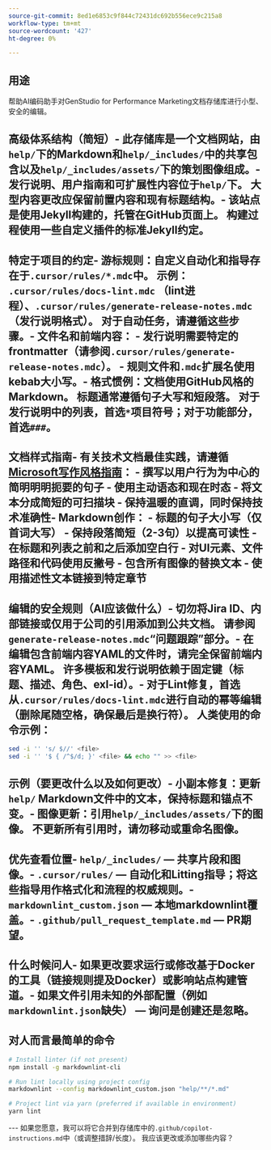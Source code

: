 ```yaml
---
source-git-commit: 8ed1e6853c9f844c72431dc692b556ece9c215a8
workflow-type: tm+mt
source-wordcount: '427'
ht-degree: 0%

---
```

## 用途

帮助AI编码助手对GenStudio for Performance Marketing文档存储库进行小型、安全的编辑。

## 高级体系结构（简短）- 此存储库是一个文档网站，由`help/`下的Markdown和`help/_includes/`中的共享包含以及`help/_includes/assets/`下的策划图像组成。- 发行说明、用户指南和可扩展性内容位于`help/`下。 大型内容更改应保留前置内容和现有标题结构。- 该站点是使用Jekyll构建的，托管在GitHub页面上。 构建过程使用一些自定义插件的标准Jekyll约定。

## 特定于项目的约定- 游标规则：自定义自动化和指导存在于`.cursor/rules/*.mdc`中。 示例： `.cursor/rules/docs-lint.mdc` （lint进程）、`.cursor/rules/generate-release-notes.mdc` （发行说明格式）。 对于自动任务，请遵循这些步骤。- 文件名和前端内容：   - 发行说明需要特定的frontmatter（请参阅`.cursor/rules/generate-release-notes.mdc`）。   - 规则文件和`.mdc`扩展名使用kebab大小写。- 格式惯例：文档使用GitHub风格的Markdown。 标题通常遵循句子大写和短段落。 对于发行说明中的列表，首选`*`项目符号；对于功能部分，首选`###`。

## 文档样式指南- 有关技术文档最佳实践，请遵循[Microsoft写作风格指南](https://learn.microsoft.com/en-us/style-guide/)：   - 撰写以用户行为为中心的简明明明扼要的句子   - 使用主动语态和现在时态   - 将文本分成简短的可扫描块   - 保持温暖的直调，同时保持技术准确性- Markdown创作：   - 标题的句子大小写（仅首词大写）   - 保持段落简短（2-3句）以提高可读性   - 在标题和列表之前和之后添加空白行   - 对UI元素、文件路径和代码使用反撇号   - 包含所有图像的替换文本   - 使用描述性文本链接到特定章节

## 编辑的安全规则（AI应该做什么）- 切勿将Jira ID、内部链接或仅用于公司的引用添加到公共文档。 请参阅`generate-release-notes.mdc`“问题跟踪”部分。- 在编辑包含前端内容YAML的文件时，请完全保留前端内容YAML。 许多模板和发行说明依赖于固定键（标题、描述、角色、exl-id）。- 对于Lint修复，首选从`.cursor/rules/docs-lint.mdc`进行自动的幂等编辑（删除尾随空格，确保最后是换行符）。 人类使用的命令示例：

```sh
sed -i '' 's/ $//' <file>
sed -i '' '$ { /^$/d; }' <file> && echo "" >> <file>
```

## 示例（要更改什么以及如何更改）- 小副本修复：更新`help/` Markdown文件中的文本，保持标题和锚点不变。- 图像更新：引用`help/_includes/assets/`下的图像。 不更新所有引用时，请勿移动或重命名图像。

## 优先查看位置- `help/_includes/` — 共享片段和图像。- `.cursor/rules/` — 自动化和Litting指导；将这些指导用作格式化和流程的权威规则。- `markdownlint_custom.json` — 本地markdownlint覆盖。- `.github/pull_request_template.md` — PR期望。

## 什么时候问人- 如果更改要求运行或修改基于Docker的工具（链接规则提及Docker）或影响站点构建管道。- 如果文件引用未知的外部配置（例如`markdownlint.json`缺失） — 询问是创建还是忽略。

## 对人而言最简单的命令

```sh
# Install linter (if not present)
npm install -g markdownlint-cli

# Run lint locally using project config
markdownlint --config markdownlint_custom.json "help/**/*.md"

# Project lint via yarn (preferred if available in environment)
yarn lint
```

&#x200B;---
如果您愿意，我可以将它合并到存储库中的`.github/copilot-instructions.md`中（或调整措辞/长度）。 我应该更改或添加哪些内容？
